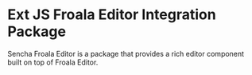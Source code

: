 # Ext JS Froala Editor Integration Package

Sencha Froala Editor is a package that provides a rich editor component built on top of Froala Editor.
